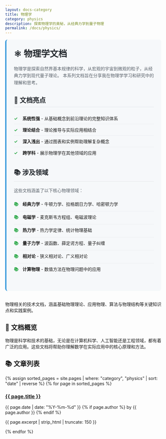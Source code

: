 ```yaml
---
layout: docs-category
title: 物理学
category: physics
description: 探索物理学的奥秘，从经典力学到量子物理
permalink: /docs/physics/
---
```


<div class="category-intro">
  <h1>⚛️ 物理学文档</h1>
  
  <p>
    物理学是探索自然界基本规律的科学，从宏观的宇宙到微观的粒子，从经典力学到现代量子理论。
    本系列文档旨在分享我在物理学学习和研究中的理解和思考。
  </p>
  
  <div class="category-highlights">
    <h2>📘 文档亮点</h2>
    <ul>
      <li><strong>系统性强</strong> - 从基础概念到前沿理论的完整知识体系</li>
      <li><strong>理论结合</strong> - 理论推导与实际应用相结合</li>
      <li><strong>深入浅出</strong> - 通过图表和实例帮助理解复杂概念</li>
      <li><strong>跨学科</strong> - 展示物理学在其他领域的应用</li>
    </ul>
  </div>
  
  <div class="tech-stack">
    <h2>📚 涉及领域</h2>
    <p>
      这些文档涵盖了以下核心物理领域：
    </p>
    <ul>
      <li><strong>经典力学</strong> - 牛顿力学、拉格朗日力学、哈密顿力学</li>
      <li><strong>电磁学</strong> - 麦克斯韦方程组、电磁波理论</li>
      <li><strong>热力学</strong> - 热力学定律、统计物理基础</li>
      <li><strong>量子力学</strong> - 波函数、薛定谔方程、量子纠缠</li>
      <li><strong>相对论</strong> - 狭义相对论、广义相对论</li>
      <li><strong>计算物理</strong> - 数值方法在物理问题中的应用</li>
    </ul>
  </div>
</div>

物理相关的技术文档，涵盖基础物理理论、应用物理、算法与物理结构等关键知识点和实践案例。

## 📖 文档概览

物理是科学和技术的基础，无论是在计算机科学、人工智能还是工程领域，都有着广泛的应用。这些文档将帮助你理解数学在实际应用中的核心原理和方法。

## 📚 文章列表

<div class="posts-list">
  {% assign sorted_pages = site.pages | where: "category", "physics" | sort: "date" | reverse %}
  {% for page in sorted_pages %}
    <div class="post-item">
      <h3><a href="{{ page.url | relative_url }}">{{ page.title }}</a></h3>
      <p class="post-meta">
        <span class="post-date">{{ page.date | date: "%Y-%m-%d" }}</span>
        {% if page.author %}
          <span class="post-author">by {{ page.author }}</span>
        {% endif %}
      </p>
      <p class="post-excerpt">{{ page.excerpt | strip_html | truncate: 150 }}</p>
    </div>
  {% endfor %}
</div>

<style>
.category-intro {
  margin-bottom: 2rem;
  padding: 1.5rem;
  background-color: #f6f8fa;
  border-radius: 8px;
  border-left: 4px solid #3498db;
}

.category-intro h1 {
  margin-top: 0;
  color: #24292e;
}

.category-intro p {
  line-height: 1.6;
  color: #586069;
}

.category-highlights,
.tech-stack {
  margin: 1.5rem 0;
}

.category-highlights h2,
.tech-stack h2 {
  color: #24292e;
  border-bottom: 1px solid #e1e4e8;
  padding-bottom: 0.5rem;
}

.category-highlights ul,
.tech-stack ul {
  list-style-type: none;
  padding-left: 0;
}

.category-highlights li,
.tech-stack li {
  padding: 0.5rem 0;
  border-bottom: 1px solid #eaecef;
}

.category-highlights li:last-child,
.tech-stack li:last-child {
  border-bottom: none;
}

.category-highlights li::before,
.tech-stack li::before {
  content: "✓";
  color: #28a745;
  font-weight: bold;
  display: inline-block;
  width: 1.5em;
  margin-right: 0.5em;
}

.tech-stack li::before {
  content: "📚";
}
</style>